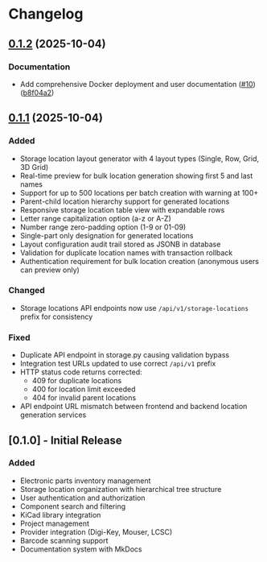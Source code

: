 # Changelog

## [0.1.2](https://github.com/madeinoz67/partshub/compare/v0.1.1...v0.1.2) (2025-10-04)


### Documentation

* Add comprehensive Docker deployment and user documentation ([#10](https://github.com/madeinoz67/partshub/issues/10)) ([b8f04a2](https://github.com/madeinoz67/partshub/commit/b8f04a26b0516914b7346ead7af6de774752d95d))

## [0.1.1](https://github.com/madeinoz67/partshub/compare/v0.1.0...v0.1.1) (2025-10-04)

### Added
- Storage location layout generator with 4 layout types (Single, Row, Grid, 3D Grid)
- Real-time preview for bulk location generation showing first 5 and last names
- Support for up to 500 locations per batch creation with warning at 100+
- Parent-child location hierarchy support for generated locations
- Responsive storage location table view with expandable rows
- Letter range capitalization option (a-z or A-Z)
- Number range zero-padding option (1-9 or 01-09)
- Single-part only designation for generated locations
- Layout configuration audit trail stored as JSONB in database
- Validation for duplicate location names with transaction rollback
- Authentication requirement for bulk location creation (anonymous users can preview only)

### Changed
- Storage locations API endpoints now use `/api/v1/storage-locations` prefix for consistency

### Fixed
- Duplicate API endpoint in storage.py causing validation bypass
- Integration test URLs updated to use correct `/api/v1` prefix
- HTTP status code returns corrected:
  - 409 for duplicate locations
  - 400 for location limit exceeded
  - 404 for invalid parent locations
- API endpoint URL mismatch between frontend and backend location generation services

## [0.1.0] - Initial Release

### Added
- Electronic parts inventory management
- Storage location organization with hierarchical tree structure
- User authentication and authorization
- Component search and filtering
- KiCad library integration
- Project management
- Provider integration (Digi-Key, Mouser, LCSC)
- Barcode scanning support
- Documentation system with MkDocs
